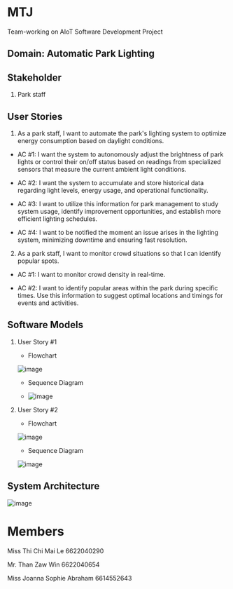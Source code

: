 # MTJ
Team-working on AIoT Software Development Project

## Domain: Automatic Park Lighting 
## Stakeholder
1. Park staff

## User Stories

1. As a park staff, I want to automate the park's lighting system to optimize energy consumption based on daylight conditions.

- AC #1: I want the system to autonomously adjust the brightness of park lights or control their on/off status based on readings from specialized sensors that measure the current ambient light conditions.

- AC #2: I want the system to accumulate and store historical data regarding light levels, energy usage, and operational functionality.

- AC #3: I want to utilize this information for park management to study system usage, identify improvement opportunities, and establish more efficient lighting schedules.

- AC #4: I want to be notified the moment an issue arises in the lighting system, minimizing downtime and ensuring fast resolution.

2. As a park staff, I want to monitor crowd situations so that I can identify popular spots.
   
- AC #1: I want to monitor crowd density in real-time.

- AC #2: I want to identify popular areas within the park during specific times. Use this information to suggest optimal locations and timings for events and activities.


## Software Models


1. User Story #1
   - Flowchart
     
   ![image](https://github.com/CHIMAI-A/MTJ/assets/64695311/d172ece2-0ba2-4818-ae44-0ad2150f5f53)

   - Sequence Diagram
     
   - ![image](https://github.com/CHIMAI-A/MTJ/assets/64695311/27020fb1-0b42-47b6-b2b7-6a0a18976838)

   
2. User Story #2
   
   - Flowchart
     
   ![image](https://github.com/CHIMAI-A/MTJ/assets/146721485/9c3f926c-f44d-46f1-a8c0-0c3a15625d4a)

   - Sequence Diagram
     
   ![image](https://github.com/CHIMAI-A/MTJ/assets/156741445/c4d32aaf-9ac4-467e-bb82-9804294acc56)


## System Architecture

![image](https://github.com/CHIMAI-A/MTJ/assets/156741445/eb650d41-c1c2-4588-9dbb-1295697e9043)


# Members
Miss Thi Chi Mai Le 6622040290

Mr.  Than Zaw Win 6622040654

Miss Joanna Sophie Abraham 6614552643
